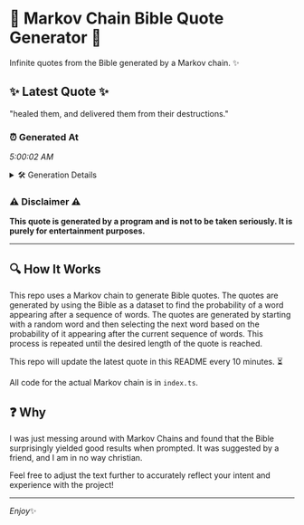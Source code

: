 # 📖 Markov Chain Bible Quote Generator 📖

Infinite quotes from the Bible generated by a Markov chain. ✨

## ✨ Latest Quote ✨
"healed them, and delivered them from their destructions."

### ⏰ Generated At
*5:00:02 AM*

<details>
    <summary>🛠️ Generation Details</summary>
    <p>
        <strong>🌱 Seed:</strong> healed<br>
        <strong>🔄 Iterations:</strong> 7<br>
        <strong>📜 Context History:</strong><br>[ healed ]: them,<br>[ healed, them, ]: and<br>[ healed, them,, and ]: delivered<br>[ healed, them,, and, delivered ]: them<br>[ healed, them,, and, delivered, them ]: from<br>[ healed, them,, and, delivered, them, from ]: their<br>[ them,, and, delivered, them, from, their ]: destructions.<br>
    </p>
</details>

### ⚠️ Disclaimer ⚠️
**This quote is generated by a program and is not to be taken seriously. It is purely for entertainment purposes.**

---

## 🔍 How It Works

This repo uses a Markov chain to generate Bible quotes. The quotes are generated by using the Bible as a dataset to find the probability of a word appearing after a sequence of words. The quotes are generated by starting with a random word and then selecting the next word based on the probability of it appearing after the current sequence of words. This process is repeated until the desired length of the quote is reached.

This repo will update the latest quote in this README every 10 minutes. ⏳

All code for the actual Markov chain is in `index.ts`.

## ❓ Why

I was just messing around with Markov Chains and found that the Bible surprisingly yielded good results when prompted. 
It was suggested by a friend, and I am in no way christian.

Feel free to adjust the text further to accurately reflect your intent and experience with the project!

---

*Enjoy*✨
